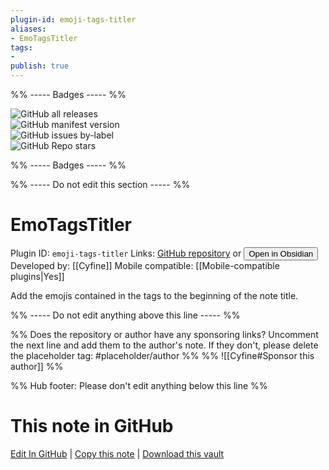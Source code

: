 ```yaml
---
plugin-id: emoji-tags-titler
aliases:
- EmoTagsTitler
tags: 
- 
publish: true
---
```


%% ----- Badges ----- %%

![GitHub all releases](https://img.shields.io/github/downloads/Cyfine/EmoTagsTitler/total?color=573E7A&logo=github&style=for-the-badge)   
![GitHub manifest version](https://img.shields.io/github/manifest-json/v/Cyfine/EmoTagsTitler?color=573E7A&logo=github&style=for-the-badge)   
![GitHub issues by-label](https://img.shields.io/github/issues/Cyfine/EmoTagsTitler/help%20wanted?color=573E7A&logo=github&style=for-the-badge)   
![GitHub Repo stars](https://img.shields.io/github/stars/Cyfine/EmoTagsTitler?color=573E7A&logo=github&style=for-the-badge)

%% ----- Badges ----- %%

%% ----- Do not edit this section ----- %%

# EmoTagsTitler

Plugin ID: `emoji-tags-titler`
Links: [GitHub repository](https://github.com/Cyfine/EmoTagsTitler) or [<button id=HH>Open in Obsidian</button>](obsidian://show-plugin?id=emoji-tags-titler)
Developed by: [[Cyfine]]
Mobile compatible: [[Mobile-compatible plugins|Yes]]

Add the emojis contained in the tags to the beginning of the note title.

%% ----- Do not edit anything above this line ----- %% 

%% Does the repository or author have any sponsoring links? Uncomment the next line and add them to the author's note. If they don't, please delete the placeholder tag: #placeholder/author %%
%% ![[Cyfine#Sponsor this author]] %%

%% Hub footer: Please don't edit anything below this line %%

# This note in GitHub

<span class="git-footer">[Edit In GitHub](https://github.dev/obsidian-community/obsidian-hub/blob/main/02%20-%20Community%20Expansions/02.05%20All%20Community%20Expansions/Plugins/emoji-tags-titler.md "git-hub-edit-note") | [Copy this note](https://raw.githubusercontent.com/obsidian-community/obsidian-hub/main/02%20-%20Community%20Expansions/02.05%20All%20Community%20Expansions/Plugins/emoji-tags-titler.md "git-hub-copy-note") | [Download this vault](https://github.com/obsidian-community/obsidian-hub/archive/refs/heads/main.zip "git-hub-download-vault") </span>
